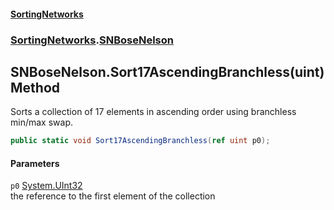 #### [SortingNetworks](index.md 'index')
### [SortingNetworks](SortingNetworks.md 'SortingNetworks').[SNBoseNelson](SortingNetworks_SNBoseNelson.md 'SortingNetworks.SNBoseNelson')
## SNBoseNelson.Sort17AscendingBranchless(uint) Method
Sorts a collection of 17 elements in ascending order using branchless min/max swap.  
```csharp
public static void Sort17AscendingBranchless(ref uint p0);
```
#### Parameters
<a name='SortingNetworks_SNBoseNelson_Sort17AscendingBranchless(uint)_p0'></a>
`p0` [System.UInt32](https://docs.microsoft.com/en-us/dotnet/api/System.UInt32 'System.UInt32')  
the reference to the first element of the collection
  
